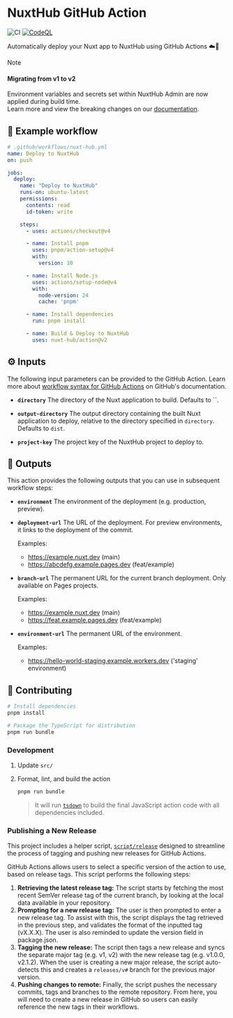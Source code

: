 # NuxtHub GitHub Action

![CI](https://github.com/actions/typescript-action/actions/workflows/ci.yml/badge.svg)
[![CodeQL](https://github.com/actions/typescript-action/actions/workflows/codeql-analysis.yml/badge.svg)](https://github.com/actions/typescript-action/actions/workflows/codeql-analysis.yml)

Automatically deploy your Nuxt app to NuxtHub using GitHub Actions ☁️🚀

> [!NOTE]
> #### Migrating from v1 to v2
> Environment variables and secrets set within NuxtHub Admin are now applied during build time. <br>
> Learn more and view the breaking changes on our [documentation](https://hub.nuxt.com/changelog/environments).

## 📃 Example workflow

```yaml
# .github/workflows/nuxt-hub.yml
name: Deploy to NuxtHub
on: push

jobs:
  deploy:
    name: "Deploy to NuxtHub"
    runs-on: ubuntu-latest
    permissions:
      contents: read
      id-token: write

    steps:
      - uses: actions/checkout@v4

      - name: Install pnpm
        uses: pnpm/action-setup@v4
        with:
          version: 10

      - name: Install Node.js
        uses: actions/setup-node@v4
        with:
          node-version: 24
          cache: 'pnpm'

      - name: Install dependencies
        run: pnpm install

      - name: Build & Deploy to NuxtHub
        uses: nuxt-hub/action@v2
```

## ⚙️ Inputs

The following input parameters can be provided to the GitHub Action. Learn more about [workflow syntax for GitHub Actions](https://docs.github.com/en/actions/writing-workflows/workflow-syntax-for-github-actions#jobsjob_idstepswith) on GitHub's documentation.

- **`directory`**
  The directory of the Nuxt application to build. Defaults to ``.

- **`output-directory`**
  The output directory containing the built Nuxt application to deploy, relative to the directory specified in `directory`. Defaults to `dist`.

- **`project-key`**
  The project key of the NuxtHub project to deploy to.

## 🧾 Outputs

This action provides the following outputs that you can use in subsequent workflow steps:

- **`environment`**
  The environment of the deployment (e.g. production, preview).

- **`deployment-url`**
  The URL of the deployment. For preview environments, it links to the deployment of the commit.

  Examples:
  - https://example.nuxt.dev (main)
  - https://abcdefg.example.pages.dev (feat/example)

- **`branch-url`**
  The permanent URL for the current branch deployment. Only available on Pages projects.

  Examples:
  - https://example.nuxt.dev (main)
  - https://feat.example.pages.dev (feat/example)

- **`environment-url`**
  The permanent URL of the environment.

  Examples:
  - https://hello-world-staging.example.workers.dev ('staging' environment)

## 💚 Contributing

```bash
# Install dependencies
pnpm install

# Package the TypeScript for distribution
pnpm run bundle
```

### Development

1. Update `src/`
2. Format, lint, and build the action

   ```bash
   pnpm run bundle
   ```

   > It will run [`tsdown`](https://tsdown.dev/)
   > to build the final JavaScript action code with all dependencies included.

### Publishing a New Release

This project includes a helper script, [`script/release`](./script/release)
designed to streamline the process of tagging and pushing new releases for
GitHub Actions.

GitHub Actions allows users to select a specific version of the action to use,
based on release tags. This script performs the following steps:

1. **Retrieving the latest release tag:** The script starts by fetching the most
   recent SemVer release tag of the current branch, by looking at the local data
   available in your repository.
1. **Prompting for a new release tag:** The user is then prompted to enter a new
   release tag. To assist with this, the script displays the tag retrieved in
   the previous step, and validates the format of the inputted tag (vX.X.X). The
   user is also reminded to update the version field in package.json.
1. **Tagging the new release:** The script then tags a new release and syncs the
   separate major tag (e.g. v1, v2) with the new release tag (e.g. v1.0.0,
   v2.1.2). When the user is creating a new major release, the script
   auto-detects this and creates a `releases/v#` branch for the previous major
   version.
1. **Pushing changes to remote:** Finally, the script pushes the necessary
   commits, tags and branches to the remote repository. From here, you will need
   to create a new release in GitHub so users can easily reference the new tags
   in their workflows.
